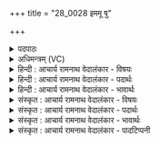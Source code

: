 +++
title = "28_0028 इममू षु"

+++
<details><summary>पदपाठः</summary>

इ꣣म꣢म्। उ꣣। सु꣢। त्वम्। अ꣣स्मा꣡क꣢म्। स꣣नि꣢म्। गा꣣यत्र꣢म्। न꣡व्याँ꣢꣯सम्। अ꣡ग्ने꣢꣯। दे꣣वे꣡षु꣢। प्र। वो꣣चः। २८।
</details>

<details><summary>अधिमन्त्रम् (VC)</summary>

- अग्निः
- शुनः शेप आजीगर्तिः
- गायत्री
- षड्जः
- आग्नेयं काण्डम्
</details>

<details><summary>हिन्दी : आचार्य रामनाथ वेदालंकार - विषयः</summary>

परमात्मा ने ही सृष्टि के आदि में वेदविज्ञान का प्रवचन किया था, यह कहते हैं।
</details>

<details><summary>हिन्दी : आचार्य रामनाथ वेदालंकार - पदार्थः</summary>

पदार्थान्वय -  हे (अग्ने) अनन्तविद्यामय जगदीश्वर! (त्वम्) सब मङ्गलों को देनेवाले आप (इमम्) इस, (अस्माकम्) हम मनुष्यों के (सनिम्) बहुत बोधप्रद, (नव्यांसम्) नवीनतर (गायत्रम्) गायत्र्यादि छन्दों से युक्त चारों वेदों का (देवेषु) दिव्यगुणयुक्त विद्वान् ऋषियों के प्रति (सुप्रवोचः) सम्यक्तया सृष्टि के आदि में प्रवचन करते हो ॥८॥
</details>

<details><summary>हिन्दी : आचार्य रामनाथ वेदालंकार - भावार्थः</summary>

भावार्थ -  जगत्पिता, परम कारुणिक परमेश्वर मनुष्यों के कर्त्तव्यबोध के लिए सृष्टि के आदि में महर्षियों के हृदयों में चारों वेदों का उपदेश करता है, जिनका अध्ययन करके हम ज्ञानी बनते हैं। उसकी इस महती कृपा का कौन अभिनन्दन नहीं करेगा? ॥८॥
</details>

<details><summary>संस्कृत : आचार्य रामनाथ वेदालंकार - विषयः</summary>

परमात्मैव सृष्ट्यादौ वेदविज्ञानं प्रवक्तीत्याह।
</details>

<details><summary>संस्कृत : आचार्य रामनाथ वेदालंकार - पदार्थः</summary>

पदार्थान्वय -  हे (अग्ने) अनन्तविद्यामय जगदीश्वर ! (त्वम्) सर्वमङ्गलप्रदस्त्वम् (इमम् उ) एतं खलु (अस्माकम्) मनुष्याणाम् (सनिम्) बहुबोधप्रदम्। सनोति ददाति बहून् कर्त्तव्यबोधानिति सनिः। षणु दाने धातोः खनिकष्यत्रिज्यसिवसिवनिसनि०’ उ० १।१४१ इति इः प्रत्ययः। (नव्यांसम्) नवीयांसम्। नित्यनवीनतरमिति यावत्। नवशब्दाद् ईयसुनि ईकारलोपश्छान्दसः। (गायत्रम्) गायत्र्यादिच्छन्दोऽन्वितं वेदचतुष्टयम् (देवेषु) दिव्यगुणयुक्तेषु विद्वत्सु ऋषिषु (सुप्रवोचः) प्रतिकल्पं सृष्ट्यादौ समुपदिशसि। प्रावोचः इति प्राप्ते बहुलं छन्दस्यमाङ्योगेऽपि’ अ० ६।४।७५ इत्यडागमो न। लडर्थे लुङ् ॥८॥२
</details>

<details><summary>संस्कृत : आचार्य रामनाथ वेदालंकार - भावार्थः</summary>

भावार्थ -  जगत्पिता परमकारुणिकः परमेश्वरो मनुष्याणां कर्त्तव्योपदेशाय प्रतिकल्पं महर्षीणां हृदयेषु चतुरो वेदानुपदिशति, यानधीत्य वयं ज्ञानिनो भवाम इति तस्य महतीं कृपां को नाभिनन्देत् ॥८॥
</details>

<details><summary>संस्कृत : आचार्य रामनाथ वेदालंकार - पादटिप्पनी</summary>

टिप्पनी -   १. ऋ० १।२७।४, साम० १४९७। २. ऋग्भाष्ये दयानन्दर्षिरपि मन्त्रमेतं परमेश्वरतः सृष्ट्यादौ वेदचतुष्टयप्रवचनविषये व्याख्यातवान्।
</details>